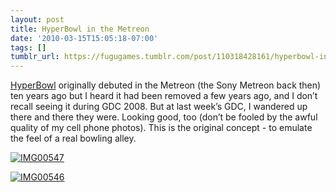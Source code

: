 ```yaml
---
layout: post
title: HyperBowl in the Metreon
date: '2010-03-15T15:05:18-07:00'
tags: []
tumblr_url: https://fugugames.tumblr.com/post/110318428161/hyperbowl-in-the-metreon
---
```

[HyperBowl](http://hyperbowl3d.com/) originally debuted in the Metreon (the Sony Metreon back then) ten years ago but I heard it had been removed a few years ago, and I don’t recall seeing it during GDC 2008. But at last week’s GDC, I wandered up there and there they were. Looking good, too (don’t be fooled by the awful quality of my cell phone photos). This is the original concept - to emulate the feel of a real bowling alley.

[![](http://itshardtofondlepenguins.com/wp-content/uploads/2010/03/IMG00547.jpg "IMG00547")](http://itshardtofondlepenguins.com/wp-content/uploads/2010/03/IMG00547.jpg)

[![](http://itshardtofondlepenguins.com/wp-content/uploads/2010/03/IMG00546.jpg "IMG00546")](http://itshardtofondlepenguins.com/wp-content/uploads/2010/03/IMG00546.jpg)

